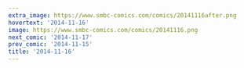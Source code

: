 ```yaml
---
extra_image: https://www.smbc-comics.com/comics/20141116after.png
hovertext: '2014-11-16'
image: https://www.smbc-comics.com/comics/20141116.png
next_comic: '2014-11-17'
prev_comic: '2014-11-15'
title: '2014-11-16'
---
```


